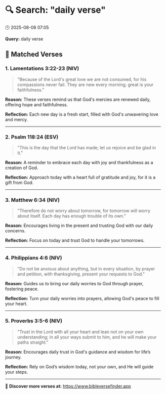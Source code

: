 # 🔍 Search: "daily verse"
🕒 2025-08-08 07:05

**Query:** daily verse

## 📖 Matched Verses

### 1. Lamentations 3:22-23 (NIV)
> "Because of the Lord's great love we are not consumed, for his compassions never fail. They are new every morning; great is your faithfulness."

**Reason:** These verses remind us that God's mercies are renewed daily, offering hope and faithfulness.

**Reflection:** Each new day is a fresh start, filled with God's unwavering love and mercy.

---

### 2. Psalm 118:24 (ESV)
> "This is the day that the Lord has made; let us rejoice and be glad in it."

**Reason:** A reminder to embrace each day with joy and thankfulness as a creation of God.

**Reflection:** Approach today with a heart full of gratitude and joy, for it is a gift from God.

---

### 3. Matthew 6:34 (NIV)
> "Therefore do not worry about tomorrow, for tomorrow will worry about itself. Each day has enough trouble of its own."

**Reason:** Encourages living in the present and trusting God with our daily concerns.

**Reflection:** Focus on today and trust God to handle your tomorrows.

---

### 4. Philippians 4:6 (NIV)
> "Do not be anxious about anything, but in every situation, by prayer and petition, with thanksgiving, present your requests to God."

**Reason:** Guides us to bring our daily worries to God through prayer, fostering peace.

**Reflection:** Turn your daily worries into prayers, allowing God's peace to fill your heart.

---

### 5. Proverbs 3:5-6 (NIV)
> "Trust in the Lord with all your heart and lean not on your own understanding; in all your ways submit to him, and he will make your paths straight."

**Reason:** Encourages daily trust in God's guidance and wisdom for life’s journey.

**Reflection:** Rely on God’s wisdom today, not your own, and He will guide your steps.

---

🔗 **Discover more verses at:** https://www.bibleversefinder.app
